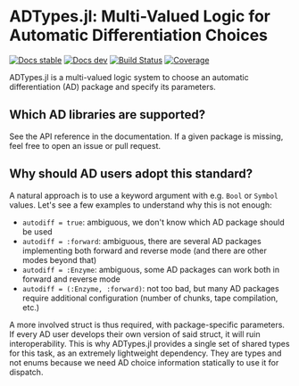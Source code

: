 # ADTypes.jl: Multi-Valued Logic for Automatic Differentiation Choices

[![Docs stable](https://img.shields.io/badge/docs-stable-blue.svg)](https://SciML.github.io/ADTypes.jl/stable/)
[![Docs dev](https://img.shields.io/badge/docs-dev-blue.svg)](https://SciML.github.io/ADTypes.jl/dev/)
[![Build Status](https://github.com/SciML/ADTypes.jl/actions/workflows/CI.yml/badge.svg?branch=main)](https://github.com/SciML/ADTypes.jl/actions/workflows/CI.yml?query=branch%3Amain)
[![Coverage](https://codecov.io/gh/SciML/ADTypes.jl/branch/main/graph/badge.svg)](https://app.codecov.io/gh/SciML/ADTypes.jl)

ADTypes.jl is a multi-valued logic system to choose an automatic differentiation (AD) package and specify its parameters.

## Which AD libraries are supported?

See the API reference in the documentation.
If a given package is missing, feel free to open an issue or pull request.

## Why should AD users adopt this standard?

A natural approach is to use a keyword argument with e.g. `Bool` or `Symbol` values.
Let's see a few examples to understand why this is not enough:

  - `autodiff = true`: ambiguous, we don't know which AD package should be used
  - `autodiff = :forward`: ambiguous, there are several AD packages implementing both forward and reverse mode (and there are other modes beyond that)
  - `autodiff = :Enzyme`: ambiguous, some AD packages can work both in forward and reverse mode
  - `autodiff = (:Enzyme, :forward)`: not too bad, but many AD packages require additional configuration (number of chunks, tape compilation, etc.)

A more involved struct is thus required, with package-specific parameters.
If every AD user develops their own version of said struct, it will ruin interoperability.
This is why ADTypes.jl provides a single set of shared types for this task, as an extremely lightweight dependency.
They are types and not enums because we need AD choice information statically to use it for dispatch.
